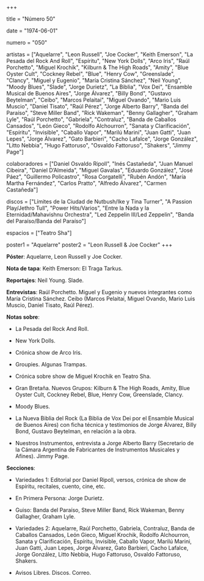+++

title = "Número 50"

date = "1974-06-01"

numero = "050"

artistas = ["Aquelarre", "Leon Russell", "Joe Cocker", "Keith Emerson", "La Pesada del Rock And Roll", "Espíritu", "New York Dolls", "Arco Iris", "Raúl Porchetto", "Miguel Krochik", "Kilburn & The High Roads", "Amity", "Blue Oyster Cult", "Cockney Rebel", "Blue", "Henry Cow", "Greenslade", "Clancy", "Miguel y Eugenio", "María Cristina Sánchez", "Neil Young", "Moody Blues", "Slade", "Jorge Durietz", "La Biblia", "Vox Dei", "Ensamble Musical de Buenos Aires", "Jorge Álvarez", "Billy Bond", "Gustavo Beytelman", "Ceibo", "Marcos Pelaitai", "Miguel Ovando", "Mario Luis Muscio", "Daniel Tisato", "Raúl Pérez", "Jorge Alberto Barry", "Banda del Paraíso", "Steve Miller Band", "Rick Wakeman", "Benny Gallagher", "Graham Lyle", "Raúl Porchetto", "Gabriela", "Contraluz", "Banda de Caballos Cansados", "León Gieco", "Rodolfo Alchourron", "Sanata y Clarificación", "Espíritu", "Invisible", "Caballo Vapor", "Marilú Marini", "Juan Gatti", "Juan Lepes", "Jorge Álvarez", "Gato Barbieri", "Cacho Lafalce", "Jorge González", "Litto Nebbia", "Hugo Fattoruso", "Osvaldo Fattoruso", "Shakers", "Jimmy Page"]

colaboradores = ["Daniel Osvaldo Ripoll", "Inés Castañeda", "Juan Manuel Cibeira", "Daniel D’Almeida", "Miguel Gavalas", "Eduardo González", "José Páez", "Guillermo Policastro", "Rosa Corgatelli", "Rubén Andón", "María Martha Fernández", "Carlos Pratto", "Alfredo Álvarez", "Carmen Castañeda"]

discos = ["Límites de la Ciudad de Nutbush/Ike y Tina Turner", "A Passion Play/Jethro Tull", "Power Hits/Varios", "Entre la Nada y la Eternidad/Mahavishnu Orchestra", "Led Zeppelin III/Led Zeppelin", "Banda del Paraíso/Banda del Paraíso"]

espacios = ["Teatro Sha"]

poster1 = "Aquelarre"
poster2 = "Leon Russell & Joe Cocker"
+++

**Póster**: Aquelarre, Leon Russell y Joe Cocker.

**Nota de tapa**: Keith Emerson: El Traga Tarkus. 

**Reportajes**: Neil Young. Slade. 

**Entrevistas**: Raúl Porchetto. Miguel y Eugenio y nuevos integrantes como María Cristina Sánchez. Ceibo (Marcos Pelaitai, Miguel Ovando, Mario Luis Muscio, Daniel Tisato, Raúl Pérez).

**Notas sobre**:

- La Pesada del Rock And Roll.

- New York Dolls.

- Crónica show de Arco Iris. 

- Groupies. Algunas Trampas. 

- Crónica sobre show de Miguel Krochik en Teatro Sha. 

- Gran Bretaña. Nuevos Grupos: Kilburn & The High Roads, Amity, Blue Oyster Cult, Cockney Rebel, Blue, Henry Cow, Greenslade, Clancy. 

- Moody Blues. 

- La Nueva Biblia del Rock (La Biblia de Vox Dei por el Ensamble Musical de Buenos Aires) con ficha técnica y testimonios de Jorge Álvarez, Billy Bond, Gustavo Beytelman, en relación a la obra. 

- Nuestros Instrumentos, entrevista a Jorge Alberto Barry (Secretario de la Cámara Argentina de Fabricantes de Instrumentos Musicales y Afines). 
Jimmy Page.

**Secciones**:

- Variedades 1: Editorial por Daniel Ripoll, versos, crónica de show de Espíritu, recitales, cuento, cine, etc. 

- En Primera Persona: Jorge Durietz.

- Guiso: Banda del Paraíso, Steve Miller Band, Rick Wakeman, Benny Gallagher, Graham Lyle. 

- Variedades 2: Aquelarre, Raúl Porchetto, Gabriela, Contraluz, Banda de Caballos Cansados, León Gieco, Miguel Krochik, Rodolfo Alchourron, Sanata y Clarificación, Espíritu, Invisible, Caballo Vapor, Marilú Marini, Juan Gatti, Juan Lepes, Jorge Álvarez, Gato Barbieri, Cacho Lafalce, Jorge González, Litto Nebbia, Hugo Fattoruso, Osvaldo Fattoruso, Shakers. 

- Avisos Libres. Discos. Correo.
